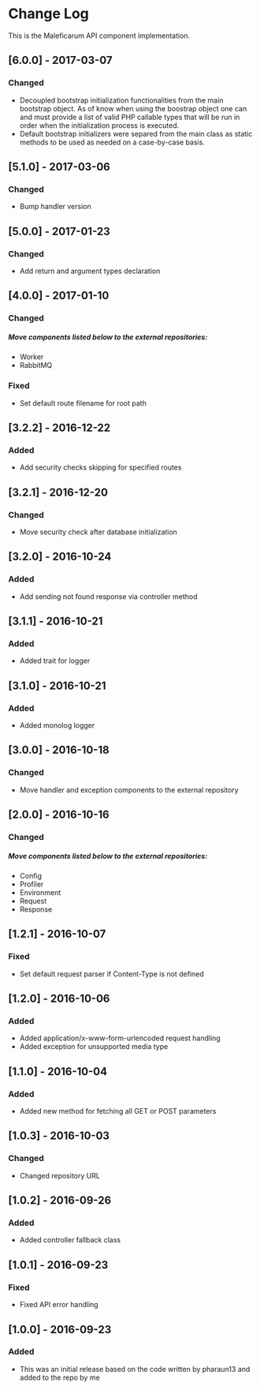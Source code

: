 # Change Log
This is the Maleficarum API component implementation. 

## [6.0.0] - 2017-03-07
### Changed
- Decoupled bootstrap initialization functionalities from the main bootstrap object. As of know when using the boostrap object one can and must provide a list of valid PHP callable types that will be run in order when the initialization process is executed.
- Default bootstrap initializers were separed from the main class as static methods to be used as needed on a case-by-case basis.

## [5.1.0] - 2017-03-06
### Changed
- Bump handler version

## [5.0.0] - 2017-01-23
### Changed
- Add return and argument types declaration

## [4.0.0] - 2017-01-10
### Changed
##### Move components listed below to the external repositories:
- Worker
- RabbitMQ

### Fixed
- Set default route filename for root path

## [3.2.2] - 2016-12-22
### Added
- Add security checks skipping for specified routes

## [3.2.1] - 2016-12-20
### Changed
- Move security check after database initialization

## [3.2.0] - 2016-10-24
### Added
- Add sending not found response via controller method

## [3.1.1] - 2016-10-21
### Added
- Added trait for logger

## [3.1.0] - 2016-10-21
### Added
- Added monolog logger

## [3.0.0] - 2016-10-18
### Changed
- Move handler and exception components to the external repository

## [2.0.0] - 2016-10-16
### Changed
##### Move components listed below to the external repositories:
- Config
- Profiler
- Environment
- Request
- Response

## [1.2.1] - 2016-10-07
### Fixed
- Set default request parser if Content-Type is not defined

## [1.2.0] - 2016-10-06
### Added
- Added application/x-www-form-urlencoded request handling
- Added exception for unsupported media type

## [1.1.0] - 2016-10-04
### Added
- Added new method for fetching all GET or POST parameters

## [1.0.3] - 2016-10-03
### Changed
- Changed repository URL

## [1.0.2] - 2016-09-26
### Added
- Added controller fallback class

## [1.0.1] - 2016-09-23
### Fixed
- Fixed API error handling

## [1.0.0] - 2016-09-23
### Added
- This was an initial release based on the code written by pharaun13 and added to the repo by me

